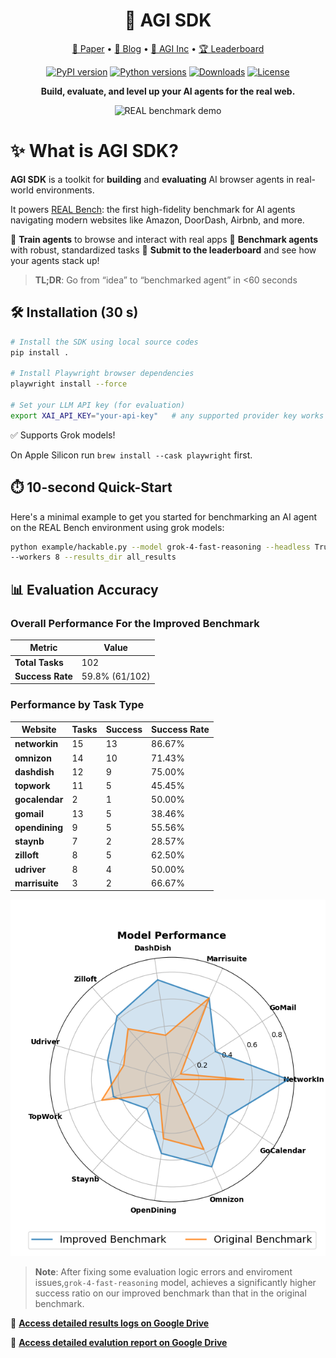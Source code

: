 <p align="center">
  <h1 align="center">🚀 AGI SDK</h1>
</p>


<p align="center">
  <a href="https://arxiv.org/abs/2504.11543">📄 Paper</a> •
  <a href="https://www.theagi.company/blog/introducing-real-bench">📝 Blog</a> •
  <a href="https://www.theagi.company">🏢 AGI Inc</a> •
  <a href="https://www.realevals.ai">🏆 Leaderboard</a>
</p>


<p align="center">
  <a href="https://pypi.org/project/agisdk"><img src="https://img.shields.io/pypi/v/agisdk?color=brightgreen" alt="PyPI version"></a>
  <a href="https://pypi.org/project/agisdk"><img src="https://img.shields.io/pypi/pyversions/agisdk" alt="Python versions"></a>
  <a href="https://static.pepy.tech/badge/agisdk"><img src="https://static.pepy.tech/badge/agisdk" alt="Downloads"></a>
  <a href="LICENSE"><img src="https://img.shields.io/github/license/agi-inc/agisdk" alt="License"></a>
</p>

<p align="center">
  <b>Build, evaluate, and level up your AI agents for the real web.</b>
</p>

<p align="center">
  <img src="docs/images/real.gif" alt="REAL benchmark demo" width="600">
</p>




# ✨ What is AGI SDK?

**AGI SDK** is a toolkit for **building** and **evaluating** AI browser agents in real-world environments.

It powers [REAL Bench](https://realevals.xyz): the first high-fidelity benchmark for AI agents navigating modern websites like Amazon, DoorDash, Airbnb, and more.

🔹 **Train agents** to browse and interact with real apps
🔹 **Benchmark agents** with robust, standardized tasks
🔹 **Submit to the leaderboard** and see how your agents stack up!

> **TL;DR**: Go from “idea” to “benchmarked agent” in <60 seconds

## 🛠️ Installation (30 s)

```bash
# Install the SDK using local source codes
pip install .

# Install Playwright browser dependencies
playwright install --force

# Set your LLM API key (for evaluation)
export XAI_API_KEY="your-api-key"   # any supported provider key works
```

✅ Supports Grok models! <br>

On Apple Silicon run `brew install --cask playwright` first.


## ⏱️ 10-second Quick-Start

Here's a minimal example to get you started for benchmarking an AI agent on the REAL Bench environment using grok models:

```bash
python example/hackable.py --model grok-4-fast-reasoning --headless True \
--workers 8 --results_dir all_results
```


## 📊 Evaluation Accuracy

### Overall Performance For the Improved Benchmark

| Metric | Value |
|--------|-------|
| **Total Tasks** | 102 |
| **Success Rate** | 59.8% (61/102) |

### Performance by Task Type

| Website | Tasks | Success | Success Rate |
|---------|-------|---------|--------------|
| **networkin** | 15 | 13 | 86.67% |
| **omnizon** | 14 | 10 | 71.43% |
| **dashdish** | 12 | 9 | 75.00% | 
| **topwork** | 11 | 5 | 45.45% | 
| **gocalendar** | 2 | 1 | 50.00% | 
| **gomail** | 13 | 5 | 38.46% | 
| **opendining** | 9 | 5 | 55.56% | 
| **staynb** | 7 | 2 | 28.57% | 
| **zilloft** | 8 | 5 | 62.50% | 
| **udriver** | 8 | 4 | 50.00% | 
| **marrisuite** | 3 | 2 | 66.67% |

<p align="center">
  <img src="figures/Figure_2.png" alt="Performance comparisons between the original benchmark and our improved benchmark" width="700">
</p>

> **Note**: After fixing some evaluation logic errors and enviroment issues,`grok-4-fast-reasoning` model, achieves a significantly higher success ratio on our improved benchmark than that in the original benchmark. 

📁 **[Access detailed results logs on Google Drive](https://drive.google.com/file/d/1IawGFUvwedsRseJAaYXZJWsBjI-L7I3Q/view?usp=sharing)**

📁 **[Access detailed evalution report on Google Drive](https://drive.google.com/file/d/1BZ7T43niyIU_jM51Dr17RHNdqCLVkgRg/view?usp=sharing)** 


